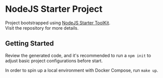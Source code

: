 # NodeJS Starter Project

Project bootstrapped using [NodeJS Starter ToolKit](https://github.com/vitorsalgado/create-nodejs-ts).  
Visit the repository for more details.

## Getting Started

Review the generated code, and it's recommended to run a `npm init` to adjust basic project configurations before start.

In order to spin up a local environment with Docker Compose, run `make up`. 